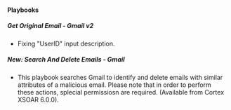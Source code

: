 
#### Playbooks
##### Get Original Email - Gmail v2
- Fixing "UserID" input description.


##### New: Search And Delete Emails - Gmail
- This playbook searches Gmail to identify and delete emails with similar attributes of a malicious email. Please note that in order to perform these actions, splecial permissiosn are required. (Available from Cortex XSOAR 6.0.0).

